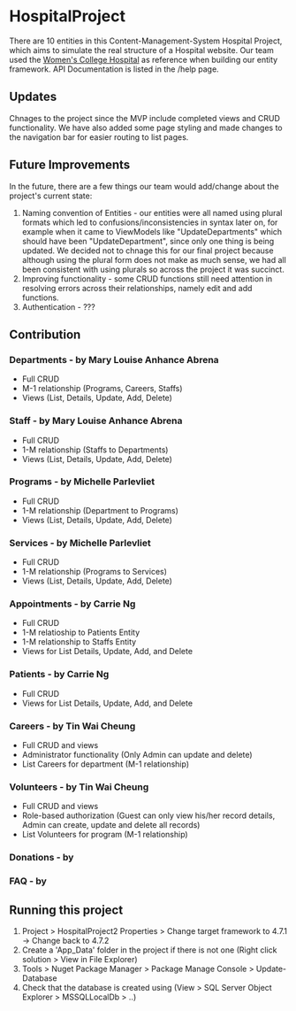 # HospitalProject
There are 10 entities in this Content-Management-System Hospital Project, which aims to simulate the real structure of a Hospital website. Our team used the [Women's College Hospital](https://www.womenscollegehospital.ca/) as reference when building our entity framework. API Documentation is listed in the /help page.

## Updates
Chnages to the project since the MVP include completed views and CRUD functionality. We have also added some page styling and made changes to the navigation bar for easier routing to list pages.

## Future Improvements
In the future, there are a few things our team would add/change about the project's current state:
1. Naming convention of Entities - our entities were all named using plural formats which led to confusions/inconsistencies in syntax later on, for example when it came to ViewModels like "UpdateDepartments" which should have been "UpdateDepartment", since only one thing is being updated. We decided not to chnage this for our final project because although using the plural form does not make as much sense, we had all been consistent with using plurals so across the project it was succinct.
2. Improving functionality - some CRUD functions still need attention in resolving errors across their relationships, namely edit and add functions.
3. Authentication - ???


## Contribution
### Departments - by Mary Louise Anhance Abrena
- Full CRUD
- M-1 relationship (Programs, Careers, Staffs)
- Views (List, Details, Update, Add, Delete)
### Staff - by Mary Louise Anhance Abrena
- Full CRUD
- 1-M relationship (Staffs to Departments)
- Views (List, Details, Update, Add, Delete)
### Programs - by Michelle Parlevliet
- Full CRUD 
- 1-M relationship (Department to Programs)
- Views (List, Details, Update, Add, Delete)
### Services - by Michelle Parlevliet
- Full CRUD 
- 1-M relationship (Programs to Services)
- Views (List, Details, Update, Add, Delete)
### Appointments - by Carrie Ng
- Full CRUD
- 1-M relatioship to Patients Entity
- 1-M relationship to Staffs Entity
- Views for List Details, Update, Add, and Delete
### Patients - by Carrie Ng
- Full CRUD
- Views for List Details, Update, Add, and Delete
### Careers - by Tin Wai Cheung 
- Full CRUD and views
- Administrator functionality (Only Admin can update and delete)
- List Careers for department (M-1 relationship)
### Volunteers - by Tin Wai Cheung
- Full CRUD and views
- Role-based authorization (Guest can only view his/her record details, Admin can create, update and delete all records)
- List Volunteers for program (M-1 relationship)
### Donations - by 
### FAQ - by 

## Running this project
1. Project > HospitalProject2 Properties > Change target framework to 4.7.1 -> Change back to 4.7.2
2. Create a 'App_Data' folder in the project if there is not one (Right click solution > View in File Explorer)
3. Tools > Nuget Package Manager > Package Manage Console > Update-Database
4. Check that the database is created using (View > SQL Server Object Explorer > MSSQLLocalDb > ..)

